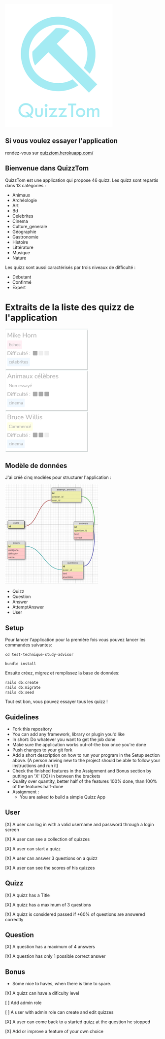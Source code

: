 ![](logoReadMeSmall.png)

## Si vous voulez essayer l'application

rendez-vous sur [quizztom.herokuapp.com/](https://quizztom.herokuapp.com/)

## Bienvenue dans QuizzTom
QuizzTom est une application qui propose 46 quizz. 
Les quizz sont repartis dans 13 catégories :

- Animaux
- Archéologie
- Art
- Bd
- Celebrites
- Cinema
- Culture_generale
- Géographie
- Gastronomie
- Histoire
- Littérature
- Musique
- Nature

Les quizz sont aussi caractérisés par trois niveaux de difficulté : 

- Débutant
- Confirmé
- Expert

# Extraits de la liste des quizz de l'application
![](captureIndexSmall.png)


## Modèle de données

J'ai créé cinq modèles pour structurer l'application :

![](dbSchemaSmall.png)

- Quizz
- Question
- Answer
- AttemptAnswer
- User

## Setup

Pour lancer l'application pour la première fois vous pouvez lancer les commandes suivantes:
```
cd test-technique-study-advisor
```
```
bundle install
```

Ensuite créez, migrez et remplissez la base de données:

```
rails db:create
rails db:migrate
rails db:seed
```

Tout est bon, vous pouvez essayer tous les quizz !

## Guidelines
- Fork this repository
- You can add any framework, library or plugin you'd like
- In short: Do whatever you want to get the job done
- Make sure the application works out-of-the box once you're done
- Push changes to your git fork
- Add a short description on how to run your program in the Setup section above. (A person ariving new to the project should be able to follow your instructions and run it)
- Check the finished features in the Assignment and Bonus section by putting an 'X' ([X]) in between the brackets
- Quality over quantity, better half of the features 100% done, than 100% of the features half-done
- Assignment :
  - You are asked to build a simple Quizz App

## User
 [X] A user can log in with a valid username and password through a login screen

 [X] A user can see a collection of quizzes

 [X] A user can start a quizz

 [X] A user can answer 3 questions on a quizz

 [X] A user can see the scores of his quizzes


## Quizz
 [X] A quizz has a Title

 [X] A quizz has a maximum of 3 questions

 [X] A quizz is considered passed if +60% of questions are answered correctly

## Question
 [X] A question has a maximum of 4 answers

 [X] A question has only 1 possible correct answer


## Bonus
- Some nice to haves, when there is time to spare.

 [X] A quizz can have a dificulty level

 [ ] Add admin role

 [ ] A user with admin role can create and edit quizzes

 [X] A user can come back to a started quizz at the question he stopped

 [X] Add or improve a feature of your own choice
